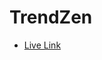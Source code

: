 # TrendZen 
- [Live Link](https://github.com/vitejs/vite-plugin-react/blob/main/packages/plugin-react/README.md) 
